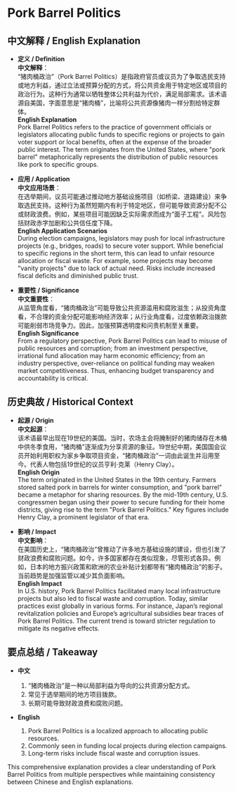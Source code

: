 # Pork Barrel Politics

## 中文解释 / English Explanation

* **定义 / Definition**  
  **中文解释**：  
  “猪肉桶政治”（Pork Barrel Politics）是指政府官员或议员为了争取选民支持或地方利益，通过立法或预算分配的方式，将公共资金用于特定地区或项目的政治行为。这种行为通常以牺牲整体公共利益为代价，满足局部需求。该术语源自美国，字面意思是“猪肉桶”，比喻将公共资源像猪肉一样分割给特定群体。  
  **English Explanation**  
  Pork Barrel Politics refers to the practice of government officials or legislators allocating public funds to specific regions or projects to gain voter support or local benefits, often at the expense of the broader public interest. The term originates from the United States, where "pork barrel" metaphorically represents the distribution of public resources like pork to specific groups.

* **应用 / Application**  
  **中文应用场景**：  
  在选举期间，议员可能通过推动地方基础设施项目（如桥梁、道路建设）来争取选民支持。这种行为虽然短期内有利于特定地区，但可能导致资源分配不公或财政浪费。例如，某些项目可能因缺乏实际需求而成为“面子工程”。风险包括财政赤字加剧和公共信任度下降。  
  **English Application Scenarios**  
  During election campaigns, legislators may push for local infrastructure projects (e.g., bridges, roads) to secure voter support. While beneficial to specific regions in the short term, this can lead to unfair resource allocation or fiscal waste. For example, some projects may become "vanity projects" due to lack of actual need. Risks include increased fiscal deficits and diminished public trust.

* **重要性 / Significance**  
  **中文重要性**：  
  从监管角度看，“猪肉桶政治”可能导致公共资源滥用和腐败滋生；从投资角度看，不合理的资金分配可能影响经济效率；从行业角度看，过度依赖政治拨款可能削弱市场竞争力。因此，加强预算透明度和问责机制至关重要。  
  **English Significance**  
  From a regulatory perspective, Pork Barrel Politics can lead to misuse of public resources and corruption; from an investment perspective, irrational fund allocation may harm economic efficiency; from an industry perspective, over-reliance on political funding may weaken market competitiveness. Thus, enhancing budget transparency and accountability is critical.

## 历史典故 / Historical Context

* **起源 / Origin**  
  **中文起源**：  
  该术语最早出现在19世纪的美国。当时，农场主会将腌制好的猪肉储存在木桶中供冬季食用，“猪肉桶”逐渐成为分享资源的象征。19世纪中期，美国国会议员开始利用职权为家乡争取项目资金，“猪肉桶政治”一词由此诞生并沿用至今。代表人物包括19世纪的议员亨利·克莱（Henry Clay）。  
  **English Origin**  
  The term originated in the United States in the 19th century. Farmers stored salted pork in barrels for winter consumption, and "pork barrel" became a metaphor for sharing resources. By the mid-19th century, U.S. congressmen began using their power to secure funding for their home districts, giving rise to the term "Pork Barrel Politics." Key figures include Henry Clay, a prominent legislator of that era.

* **影响 / Impact**  
  **中文影响**：  
  在美国历史上，“猪肉桶政治”曾推动了许多地方基础设施的建设，但也引发了财政浪费和腐败问题。如今，许多国家都存在类似现象，尽管形式各异。例如，日本的地方振兴政策和欧洲的农业补贴计划都带有“猪肉桶政治”的影子。当前趋势是加强监管以减少其负面影响。  
  **English Impact**  
  In U.S. history, Pork Barrel Politics facilitated many local infrastructure projects but also led to fiscal waste and corruption. Today, similar practices exist globally in various forms. For instance, Japan’s regional revitalization policies and Europe’s agricultural subsidies bear traces of Pork Barrel Politics. The current trend is toward stricter regulation to mitigate its negative effects.

## 要点总结 / Takeaway

* **中文**  
  1. “猪肉桶政治”是一种以局部利益为导向的公共资源分配方式。
  2. 常见于选举期间的地方项目拨款。
  3. 长期可能导致财政浪费和腐败问题。

* **English**
  1. Pork Barrel Politics is a localized approach to allocating public resources.
  2. Commonly seen in funding local projects during election campaigns.
  3. Long-term risks include fiscal waste and corruption issues.

This comprehensive explanation provides a clear understanding of Pork Barrel Politics from multiple perspectives while maintaining consistency between Chinese and English explanations.